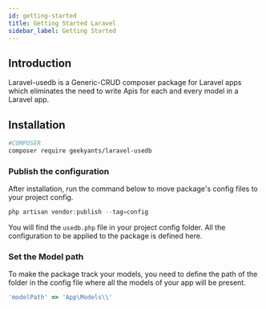 ```yaml
---
id: getting-started
title: Getting Started Laravel
sidebar_label: Getting Started
---
```


## Introduction

Laravel-usedb is a Generic-CRUD composer package for Laravel apps which eliminates the need to write Apis for each and every model in a Laravel app.

## **Installation**

```bash
#COMPOSER
composer require geekyants/laravel-usedb
```

### Publish the configuration

After installation, run the command below to move package's config files to your project config.

```jsx
php artisan vendor:publish --tag=config
```

You will find the `usedb.php` file in your project config folder. All the configuration to be applied to the package is defined here.

### Set the Model path

To make the package track your models, you need to define the path of the folder in the config file where all the models of your app will be present.

```jsx
'modelPath' => 'App\Models\\'
```
